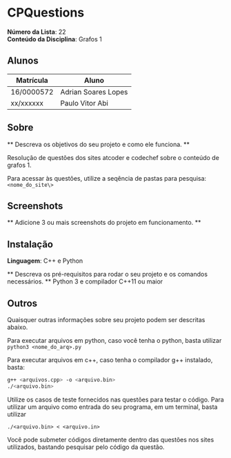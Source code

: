 <!-- **!! Atenção: Renomeie o seu repositório para (Tema)_(NomeDoProjeto). !!** 

Temas:
 - Grafos1
 - Grafos2
 - PD
 - D&C
 - Greed
 - Final 
 
 **!! *Não coloque os nomes dos alunos no título do repositório*. Exemplo de título correto: Grafos2_Labirinto-do-Minotauro !!**
 
 (Apague essa seção) 
 -->

# CPQuestions

**Número da Lista**: 22 <br>
**Conteúdo da Disciplina**: Grafos 1 <br>

## Alunos
|Matrícula | Aluno |
| -- | -- |
| 16/0000572  |  Adrian Soares Lopes |
| xx/xxxxxx  |  Paulo Vitor Abi |

## Sobre 
** Descreva os objetivos do seu projeto e como ele funciona. **

Resolução de questões dos sites atcoder e codechef sobre o conteúdo de grafos 1.

Para acessar às questões, utilize a seqência de pastas para pesquisa: `<nome_do_site\>`

## Screenshots
** Adicione 3 ou mais screenshots do projeto em funcionamento. **



## Instalação 
**Linguagem**: C++ e Python <br>

** Descreva os pré-requisitos para rodar o seu projeto e os comandos necessários. **
Python 3 e compilador C++11 ou maior 

## Outros 
Quaisquer outras informações sobre seu projeto podem ser descritas abaixo.

Para executar arquivos em python, caso você tenha o python, basta utilizar 
`python3 <nome_do_arq>.py` 

Para executar arquivos em c++, caso tenha o compilador g++ instalado, basta:

```bash
g++ <arquivos.cpp> -o <arquivo.bin>
./<arquivo.bin>
```

Utilize os casos de teste fornecidos nas questões para testar o código. Para utilizar um arquivo como entrada do seu programa, em um terminal, basta utilizar

`./<arquivo.bin> < <arquivo.in>`

Você pode submeter códigos diretamente dentro das questões nos sites utilizados, bastando pesquisar pelo código da questão.
